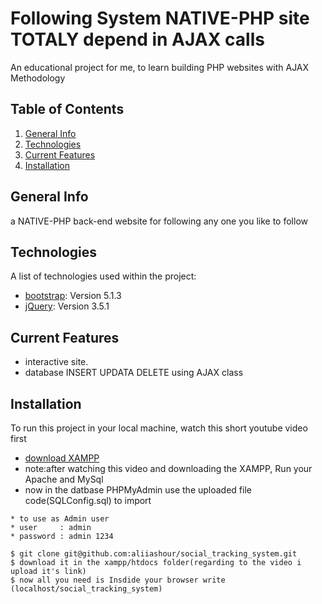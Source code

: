 # Following System NATIVE-PHP site TOTALY depend in AJAX calls
An educational project for me, to learn building PHP websites with AJAX Methodology

## Table of Contents
1. [General Info](#general-info)
2. [Technologies](#technologies)
3. [Current Features](#current-features)
4. [Installation](#installation)

## General Info
a NATIVE-PHP back-end website for following any one you like to follow

## Technologies

A list of technologies used within the project:
* [bootstrap](https://cdn.jsdelivr.net/npm/bootstrap@5.1.3/dist/css/bootstrap.min.css): Version 5.1.3 
* [jQuery](https://code.jquery.com/jquery-3.5.1.min.js): Version 3.5.1

##  Current Features

* interactive site.
* database INSERT UPDATA DELETE using AJAX class

## Installation
To run this project in your local machine, watch this short youtube video first
* [download XAMPP](https://youtu.be/6rAA3FDYh6I) 
* note:after watching this video and downloading the XAMPP, Run your Apache and MySql
* now in the datbase PHPMyAdmin use the uploaded file code(SQLConfig.sql) to import 
```
* to use as Admin user 
* user     : admin
* password : admin 1234
```
```
$ git clone git@github.com:aliiashour/social_tracking_system.git
$ download it in the xampp/htdocs folder(regarding to the video i upload it's link)
$ now all you need is Insdide your browser write (localhost/social_tracking_system)
```
